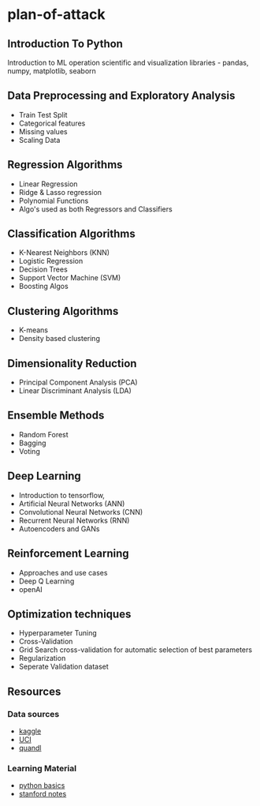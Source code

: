 # plan-of-attack

## Introduction To Python  
Introduction to ML operation scientific and visualization libraries - pandas, numpy, matplotlib, seaborn

## Data Preprocessing and Exploratory Analysis
- Train Test Split
- Categorical features
- Missing values
- Scaling Data
    
## Regression Algorithms
- Linear Regression
- Ridge & Lasso regression
- Polynomial Functions
- Algo's used as both Regressors and Classifiers

## Classification Algorithms  
- K-Nearest Neighbors (KNN)
- Logistic Regression
- Decision Trees
- Support Vector Machine (SVM)
- Boosting Algos

## Clustering Algorithms
- K-means
- Density based clustering

## Dimensionality Reduction
- Principal Component Analysis (PCA)
- Linear Discriminant Analysis (LDA)
					
## Ensemble Methods  
- Random Forest
- Bagging
- Voting
		 
## Deep Learning  
- Introduction to tensorflow, 
- Artificial Neural Networks (ANN)
- Convolutional Neural Networks (CNN)
- Recurrent Neural Networks (RNN)
- Autoencoders and GANs
					
					
## Reinforcement  Learning  
- Approaches and use cases
- Deep Q Learning
- openAI
										
## Optimization techniques  
- Hyperparameter Tuning
- Cross-Validation
- Grid Search cross-validation for automatic selection of best parameters
- Regularization
- Seperate Validation dataset

## Resources
### Data sources
- [kaggle](https://www.kaggle.com/)
- [UCI](https://archive.ics.uci.edu/ml/index.php)
- [quandl](https://www.quandl.com/)
### Learning Material
- [python basics](https://pythonprogramming.net/python-fundamental-tutorials/)
- [stanford notes](http://cs229.stanford.edu/syllabus.html)

		
